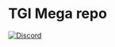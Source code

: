 # TGI Mega repo

<a href="https://discord.gg/NZJVHS6nCh" target="_blank"><img alt="Discord" src="https://img.shields.io/discord/798911944950153236?label=discord%20server&style=for-the-badge"></a>

